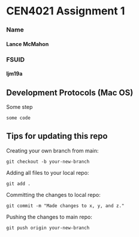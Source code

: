 # CEN4021 Assignment 1
### Name 
#### Lance McMahon
### FSUID
#### ljm19a

## Development Protocols (Mac OS)

Some step
```
some code
```

## Tips for updating this repo

Creating your own branch from main:
```
git checkout -b your-new-branch
```

Adding all files to your local repo:
```
git add .
```

Committing the changes to local repo:
```
git commit -m "Made changes to x, y, and z."
```

Pushing the changes to main repo:
```
git push origin your-new-branch
```
